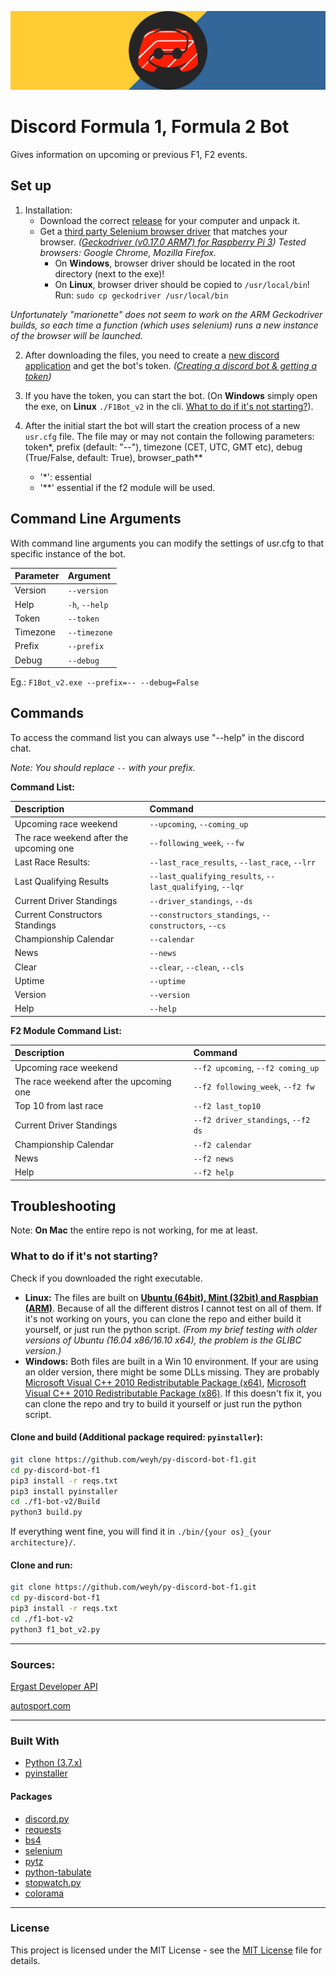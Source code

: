 ﻿
![bot logo](img/logo.png)

# Discord Formula 1, Formula 2 Bot

Gives information on upcoming or previous F1, F2 events. 

## Set up

1. Installation:
	- Download the correct [release](https://github.com/weyh/py-discord-bot-f1/releases/latest) for your computer and unpack it.
	- Get a [third party Selenium browser driver](https://www.seleniumhq.org/download/) that matches your browser. *([Geckodriver (v0.17.0 ARM7) for Raspberry Pi 3](https://www.github.com/mozilla/geckodriver/releases/download/v0.17.0/geckodriver-v0.17.0-arm7hf.tar.gz)) Tested browsers: Google Chrome, Mozilla Firefox.*
		 - On **Windows**, browser driver should be located in the root directory (next to the exe)!
		 - On **Linux**, browser driver should be copied to `/usr/local/bin`!
Run: `sudo cp geckodriver /usr/local/bin`

*Unfortunately "marionette" does not seem to work on the ARM Geckodriver builds, so each time a function (which uses selenium) runs a new instance of the browser will be launched.*

2. After downloading the files, you need to create a [new discord application](https://discordapp.com/developers/applications/) and get the bot's token. *([Creating a discord bot & getting a token](https://github.com/reactiflux/discord-irc/wiki/Creating-a-discord-bot-&-getting-a-token))*

3. If you have the token, you can start the bot. (On **Windows** simply open the exe, on **Linux** `./F1Bot_v2` in the cli. [What to do if it's not starting?](#what-to-do-if-its-not-starting)). 

4. After the initial start the bot will start the creation process of a new `usr.cfg` file.
The file may or may not contain the following parameters: token\*, prefix (default: "--"), timezone (CET, UTC, GMT etc), debug (True/False, default: True), browser_path\*\*
	- '\*': essential
	- '\*\*' essential if the f2 module will be used.


## Command Line Arguments

With command line arguments you can modify the settings of usr.cfg to that specific instance of the bot.

| Parameter | Argument |
| :--- | :--- |
| Version | `--version` |
| Help | `-h`, `--help` |
| Token | `--token` |
| Timezone | `--timezone` |
| Prefix | `--prefix` |
| Debug | `--debug` |

Eg.: `F1Bot_v2.exe --prefix=-- --debug=False`

## Commands

To access the command list you can always use "--help" in the discord chat.

*Note: You should replace `--` with your prefix.*

**Command List:**

| Description | Command |
| :--- | :--- |
| Upcoming race weekend | `--upcoming`, `--coming_up` |
| The race weekend after the upcoming one | `--following_week`, `--fw` |
| Last Race Results: | `--last_race_results`, `--last_race`, `--lrr` |
| Last Qualifying Results | `--last_qualifying_results`, `--last_qualifying`, `--lqr` |
| Current Driver Standings | `--driver_standings`, `--ds` |
| Current Constructors Standings | `--constructors_standings`, `--constructors`, `--cs` |
| Championship Calendar | `--calendar` |
| News | `--news` |
| Clear | `--clear`, `--clean`, `--cls` |
| Uptime | `--uptime` |
| Version | `--version` |
| Help | `--help` |

**F2 Module Command List:**

| Description | Command |
| :--- | :--- |
| Upcoming race weekend | `--f2 upcoming`, `--f2 coming_up` |
| The race weekend after the upcoming one | `--f2 following_week`, `--f2 fw` |
| Top 10 from last race | `--f2 last_top10` |
| Current Driver Standings | `--f2 driver_standings`, `--f2 ds` |
| Championship Calendar | `--f2 calendar` |
| News | `--f2 news` |
| Help | `--f2 help` |

## Troubleshooting

Note: **On Mac** the entire repo is not working, for me at least.

### What to do if it's not starting?

Check if you downloaded the right executable.

- **Linux:** The files are built on **[Ubuntu (64bit), Mint (32bit) and Raspbian (ARM)](img/linux.png)**. Because of all the different distros I cannot test on all of them. If it's not working on yours, you can clone the repo and either build it yourself, or just run the python script. *(From my brief testing with older versions of Ubuntu (16.04 x86/16.10 x64), the problem is the GLIBC version.)*
- **Windows:** Both files are built in a Win 10  environment. If your are using an older version, there might be some DLLs missing. They are probably [Microsoft Visual C++ 2010 Redistributable Package (x64)](https://www.microsoft.com/en-us/download/details.aspx?id=14632), [Microsoft Visual C++ 2010 Redistributable Package (x86)](https://www.microsoft.com/en-us/download/details.aspx?id=5555). If this doesn't fix it, you can clone the repo and try to build it yourself or just run the python script.

#### Clone and build (Additional package required: `pyinstaller`):
```bash
git clone https://github.com/weyh/py-discord-bot-f1.git
cd py-discord-bot-f1
pip3 install -r reqs.txt
pip3 install pyinstaller
cd ./f1-bot-v2/Build
python3 build.py
```
If everything went fine, you will find it in `./bin/{your os}_{your architecture}/`.

#### Clone and run:
```bash
git clone https://github.com/weyh/py-discord-bot-f1.git
cd py-discord-bot-f1
pip3 install -r reqs.txt
cd ./f1-bot-v2
python3 f1_bot_v2.py
```

---

### Sources:

[Ergast Developer API](http://ergast.com/mrd/)

[autosport.com](https://www.autosport.com/f1)

---

### Built With

- [Python (3.7.x)](https://www.python.org)
- [pyinstaller](https://www.pyinstaller.org)

#### Packages

* [discord.py](https://github.com/Rapptz/discord.py)
* [requests](https://pypi.org/project/requests/)
* [bs4](https://www.crummy.com/software/BeautifulSoup/bs4/doc/)
* [selenium](https://www.seleniumhq.org)
* [pytz](https://pypi.org/project/pytz/)
* [python-tabulate](https://github.com/gregbanks/python-tabulate)
* [stopwatch.py](https://pypi.org/project/stopwatch.py/)
* [colorama](https://github.com/tartley/colorama)

---

### License
This project is licensed under the MIT License - see the [MIT License](LICENSE) file for details.
